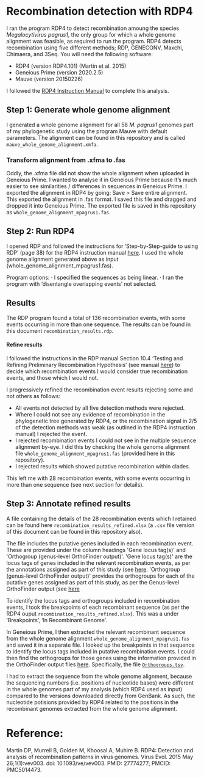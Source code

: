 
# Recombination detection with RDP4
I ran the program RDP4 to detect recombination amoung the species *Megalocytivirus pagrus1*, the only group for which a whole genome alignment was feasible, as required to run the program. RDP4 detects recombination using five different methods; RDP, GENECONV, Maxchi, Chimaera, and 3Seq. 
You will need the following software:
* RDP4 (version RDP4.101) (Martin et al. 2015)
* Geneious Prime (version 2020.2.5)
* Mauve (version 20150226)

I followed the [RDP4 Instruction Manual](https://web.cbio.uct.ac.za/~darren/RDP4Manual.pdf) to complete this analysis. 

## Step 1: Generate whole genome alignment
I generated a whole genome alignment for all 58 *M. pagrus1* genomes part of my phylogenetic study using the program Mauve with default parameters. The alignment can be found  in this repository and is called `mauve_whole_genome_alignment.xmfa`.

### Transform alignment from .xfma to .fas
Oddly, the .xfma file did not show the whole alignment when uploaded in Geneious Prime. I wanted to analyse it in Geneious Prime because It’s much easier to see similarities / differences in sequences in Geneious Prime. I exported the alignment in RDP4 by going: Save > Save entire alignment. This exported the alignment in .fas format. I saved this file and dragged and dropped it into Geneious Prime. The exported file is saved in this repository as `whole_genome_alignment_mpagrus1.fas`. 

## Step 2: Run RDP4
I opened RDP and followed the instructions for ‘Step-by-Step-guide to using RDP’ (page 38) for the RDP4 instruction manual [here](http://web.cbio.uct.ac.za/~darren/RDP5Manual.pdf). I used the whole genome alignment generated above as input (whole_genome_alignment_mpagrus1.fas). 

Program options:
· I specified the sequences as being linear.
· I ran the program with ‘disentangle overlapping events’ not selected.

## Results 
The RDP program found a total of 136 recombination events, with some events occurring in more than one sequence. The results can be found in this document `recombination_results.rdp`. 

#### Refine results
I followed the instructions in the RDP manual Section 10.4 ‘Testing and Refining Preliminary Recombination Hypothesis’ (see manual [here](http://web.cbio.uct.ac.za/~darren/RDP5Manual.pdf.)) to decide which recombination events I would consider true recombination events, and those which I would not. 

I progressively refined the recombination event results rejecting some and not others as follows:
* All events not detected by all five detection methods were rejected.
* Where I could not see any evidence of recombination in the phylogenetic tree generated by RDP4, or the recombination signal in 2/5 of the detection methods was weak (as outlined in the RDP4 instruction manual) I rejected the event.
* I rejected recombination events I could not see in the multiple sequence alignment by-eye. I did this by checking the whole genome alignment file `whole_genome_alignment_mpagrus1.fas` (provided here in this repository).
* I rejected results which showed putative recombination within clades. 

This left me with 28 recombination events, with some events occurring in more than one sequence (see next section for details). 

## Step 3: Annotate refined results
A file containing the details of the 28 recombination events which I retained can be found here `recombination_results_refined.xlsx` (a `.csv` file version of this document can be found in this repository also). 

The file includes the putative genes included in each recombination event. These are provided under the column headings 'Gene locus tag(s)' and 'Orthogroup (genus-level OrthoFinder output)'. 'Gene locus tag(s)' are the locus tags of genes included in the relevant recombination events, as per the annotations assigned as part of this study (see [here](https://github.com/PollyHannah/Phylogenomic-study/tree/main/proteome_2_species). 'Orthogroup (genus-level OrthoFinder output)' provides the orthogroups for each of the putative genes assigned as part of this study, as per the Genus-level OrthoFinder output (see [here](https://github.com/PollyHannah/Phylogenomic-study/tree/main/orthofinder_2_genus)

To identify the locus tags and orthogroups included in recombination events, I took the breakpoints of each recombinant sequence (as per the RDP4 ouput `recombination_results_refined.xlsx`). This was a under ‘Breakpoints’, ‘In Recombinant Genome’.

In Geneious Prime, I then extracted the relevant recombinant sequence from the whole genome alignment `whole_genome_alignment_mpagrus1.fas` and saved it in a separate file. I looked up the breakpoints in that sequence to identify the locus tags included in putative recombination events. I could then find the orthogroups for those genes using the information provided in the OrthoFinder output files [here](https://github.com/PollyHannah/Phylogenomic-study/tree/main/orthofinder_2_genus). Specifically, the file [`Orthogroups.tsv`](https://github.com/PollyHannah/Phylogenomic-study/blob/main/orthofinder_2_genus/Results_Feb13/Orthogroups/Orthogroups.tsv).

I had to extract the sequence from the whole genome alignment, because the sequencing numbers (i.e. positions of nucleotide bases) were different in the whole genomes part of my analysis (which RDP4 used as input) compared to the versions downloaded directly from GenBank. As such, the nucleotide potisions provided by RDP4 related to the positions in the recombinant genomes extracted from the whole genome alignment. 

# Reference:
Martin DP, Murrell B, Golden M, Khoosal A, Muhire B. RDP4: Detection and analysis of recombination patterns in virus genomes. Virus Evol. 2015 May 26;1(1):vev003. doi: 10.1093/ve/vev003. PMID: 27774277; PMCID: PMC5014473.

